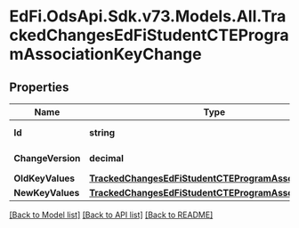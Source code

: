 # EdFi.OdsApi.Sdk.v73.Models.All.TrackedChangesEdFiStudentCTEProgramAssociationKeyChange

## Properties

Name | Type | Description | Notes
------------ | ------------- | ------------- | -------------
**Id** | **string** | Resource identifier | [optional] 
**ChangeVersion** | **decimal** | Change version | [optional] 
**OldKeyValues** | [**TrackedChangesEdFiStudentCTEProgramAssociationKey**](TrackedChangesEdFiStudentCTEProgramAssociationKey.md) |  | [optional] 
**NewKeyValues** | [**TrackedChangesEdFiStudentCTEProgramAssociationKey**](TrackedChangesEdFiStudentCTEProgramAssociationKey.md) |  | [optional] 

[[Back to Model list]](../../README.md#documentation-for-models) [[Back to API list]](../../README.md#documentation-for-api-endpoints) [[Back to README]](../../README.md)

